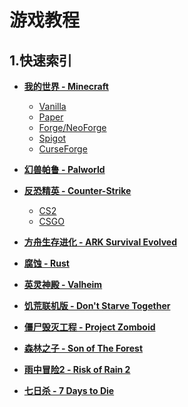 # 游戏教程

## 1.快速索引

- **[我的世界  -  Minecraft](/3-servergames/minecraft)**
    - [Vanilla](/3-servergames/minecraft/#21vanilla)
    - [Paper](/3-servergames/minecraft/#22paper)
    - [Forge/NeoForge](/3-servergames/minecraft/#23forge)
    - [Spigot](/3-servergames/minecraft/#24spigot)
    - [CurseForge](/3-servergames/minecraft/#25curseforge)

- **[幻兽帕鲁  -  Palworld](/3-servergames/palworld/)**

- **[反恐精英  -  Counter-Strike](/3-servergames/cs)**
    - [CS2](/3-servergames/cs)
    - [CSGO](/3-servergames/cs)

- **[方舟生存进化 - ARK Survival Evolved](/3-servergames/ark/)**

- **[腐蚀  -  Rust](/3-servergames/rust/)**

- **[英灵神殿  -  Valheim](/3-servergames/valheim/)**

- **[饥荒联机版  -  Don't Starve Together](/3-servergames/dontstarve/)**

- **[僵尸毁灭工程  -  Project Zomboid](/3-servergames/pz/)**

- **[森林之子  -  Son of The Forest](/3-servergames/sof/)**

- **[雨中冒险2  -  Risk of Rain 2](/3-servergames/ror2/)**

- **[七日杀  -  7 Days to Die](/3-servergames/7dd/)**

